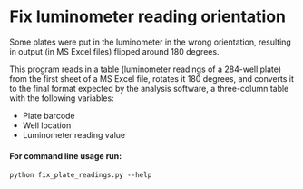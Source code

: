# Fix luminometer reading orientation
Some plates were put in the luminometer in the wrong orientation, resulting in output (in MS Excel files) flipped around 180 degrees.

This program reads in a table (luminometer readings of a 284-well plate) from the first sheet of a MS Excel file, rotates it 180 degrees, and converts it to the final format expected by the analysis software, a three-column table with the following variables:

- Plate barcode
- Well location
- Luminometer reading value

#### For command line usage run:
```
python fix_plate_readings.py --help
```

